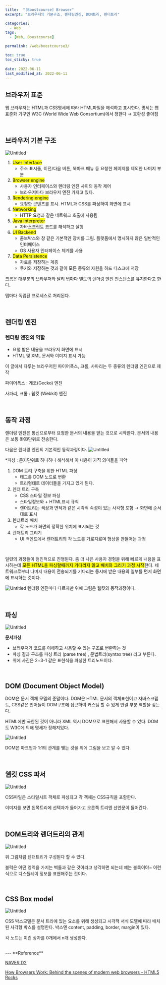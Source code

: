 ```yaml
---
title:  "[Boostcourse] Browser"
excerpt: "브라우저의 기본구조, 렌더링엔진, DOM트리, 렌더트리"

categories:
  - Web
tags:
  - [Web, Boostcourse]

permalink: /web/boostcourse3/

toc: true
toc_sticky: true
 
date: 2022-06-11
last_modified_at: 2022-06-11
---
```


## 브라우저 표준
웹 브라우저는 HTML과 CSS명세에 따라 HTML파일을 해석하고 표시한다. 명세는 웹 표준화 기구인 W3C (World Wide Web Consortium)에서 정한다 → 호환성 좋아짐

<br>

## 브라우저 기본 구조
![Untitled](/assets/images/posts_img/2022-06-11-web-boostcourse3/Untitled.png)
1. <mark>User Interface </mark>
    - 주소 표시줄, 이전/다음 버튼, 북마크 메뉴 등 요청한 페이지를 제외한 나머지 부분
2. <mark>Browser engine</mark>
    - 사용자 인터페이스와 렌더링 엔진 사이의 동작 제어
    - 브라우저마다 브라우저 엔진 가지고 있다.
3. <mark>Rendering engine</mark>
    - 요청한 콘텐츠를 표시. HTML과 CSS를 파싱하여 화면에 표시
4. <mark>Networking</mark>
    - HTTP 요청과 같은 네트워크 호출에 사용됨
5. <mark>Java interpreter</mark>
    - 자바스크립트 코드를 해석하고 실행
6. <mark>UI Backend</mark>
    - 콤보박스와 창 같은 기본적인 장치를 그림. 플랫폼에서 명시하지 않은 일반적인 인터페이스
    - OS 사용자 인터페이스 체계를 사용
7. <mark>Data Persistence</mark>
    - 자료를 저장하는 계층
    - 쿠키와 저장하는 것과 같이 모든 종류의 자원을 하드 디스크에 저장

크롬은 대부분의 브라우저와 달리 탭마다 별도의 렌더링 엔진 인스턴스를 유지한다고 한다. 

탭마다 독립된 프로세스로 처리된다.

<br>

## 렌더링 엔진
### 렌더링 엔진의 역할
- 요청 받은 내용을 브라우저 화면에 표시
- HTML 및 XML 문서와 이미지 표시 가능

이 글에서 다루는 브라우저인 파이어폭스, 크롬, 사파리는 두 종류의 렌더링 엔진으로 제작

파이어폭스 : 게코(Gecko) 엔진

사파리, 크롬 : 웹킷 (Webkit) 엔진

<br>

## 동작 과정
렌더링 엔진은 통신으로부터 요청한 문서의 내용을 얻는 것으로 시작한다. 문서의 내용은 보통 8KB단위로 전송한다. 

다음은 렌더링 엔진의 기본적인 동작과정이다.
![Untitled](/assets/images/posts_img/2022-06-11-web-boostcourse3/Untitled%201.png)

*파싱 : 문자단위로 하나하나 해석해서 이 내용이 가직 의미들을 파악

1. DOM 트리 구축을 위한 HTML 파싱
    - 태그를 DOM 노드로 변환
    - 트리형태로 데이터들을 가지고 있게 된다.
2. 렌더 트리 구축
    - CSS 스타일 정보 파싱
    - 스타일정보와 + HTML표시 규칙
    - 렌더트리는 색상과 면적과 같은 시각적 속성이 있는 사각형 포함 → 화면에 순서대로 표시
3. 렌더트리 배치
    - 각 노드가 화면의 정확한 위치에 표시되는 것
4. 렌더트리 그리기
    - UI 백엔드에서 렌더트리의 각 노드를 가로지르며 형상을 만들어는 과정
  
  <br>

일련의 과정들이 점진적으로 진행된다. 좀 더 나은 사용자 경험을 위해 빠르게 내용을 표시하는데 <mark>모든 HTML을 파싱할때까지 기다리지 않고 배치와 그리기 과정 시작</mark>한다. 네트워크로부터 나머지 내용이 전송되기를 기다리는 동시에 받은 내용의 일부를 먼저 화면에 표시하는 것이다.

![Untitled](/assets/images/posts_img/2022-06-11-web-boostcourse3/Untitled%202.png)
렌더링 엔진마다 다르지만 위에 그림은 웹킷의 동작과정이다.

<br>

## 파싱
![Untitled](/assets/images/posts_img/2022-06-11-web-boostcourse3/Untitled%203.png)

**문서파싱**
- 브러우저가 코드를 이해하고 사용할 수 있는 구조로 변환하는 것
- 파싱 결과 구조를 파싱 트리 (parse tree) , 문법트리(syntax tree) 라고 부른다.
- 위에 사진은 2+3-1 같은 표현식을 파싱한 트리노드이다.


<br>

## DOM (Document Object Model)
DOM은 문서 객체 모델의 준말이다. DOM은 HTML 문서의 객체표현이고 자바스크립트, CSS같은 언어들이 DOM구조에 접근하여 커스텀 할 수 있게 연결 부분 역할을 갖는다. 

HTML에만 국한된 것이 아니라 XML 역시 DOM으로 표현해서 사용할 수 있다. DOM도 W3C에 의해 명세가 정해져있다. 

![Untitled](/assets/images/posts_img/2022-06-11-web-boostcourse3/Untitled%204.png)

DOM은 마크업과 1:1의 관계를 맺는 것을 위에 그림을 보고 알 수 있다.

<br>

## 웹킷 CSS 파서
![Untitled](/assets/images/posts_img/2022-06-11-web-boostcourse3/Untitled%205.png)

CSS파일은 스타일시트 객체로 파싱되고 각 객체는 CSS규칙을 포함한다.

이미지를 보면 왼쪽트리에 선택자가 들어가고 오른쪽 트리엔 선언문이 들어간다.

<br>

## DOM트리와 렌더트리의 관계
![Untitled](/assets/images/posts_img/2022-06-11-web-boostcourse3/Untitled%206.png)

위 그림처럼 렌더트리가 구성된다 할 수 있다.

블럭은 어떤 영역을 가지는 벽돌과 같은 것이라고 생각하면 되는데 얘는 블록이야~ 이런식으로 디스플레이 정보를 표현해주는 것이다.

<br>

## CSS Box model
![Untitled](/assets/images/posts_img/2022-06-11-web-boostcourse3/Untitled%207.png)

CSS 박스모델은 문서 트리에 있는 요소를 위해 생성되고 시각적 서식 모델에 따라 배치된 사각형 박스를 설명한다. 박스엔 content, padding, border, margin이 있다. 

각 노드는 이런 상자를 0개에서 n개 생성한다.

<br>
---
**Reference**

[NAVER D2](https://d2.naver.com/helloworld/59361)

[How Browsers Work: Behind the scenes of modern web browsers - HTML5 Rocks](https://www.html5rocks.com/en/tutorials/internals/howbrowserswork/)